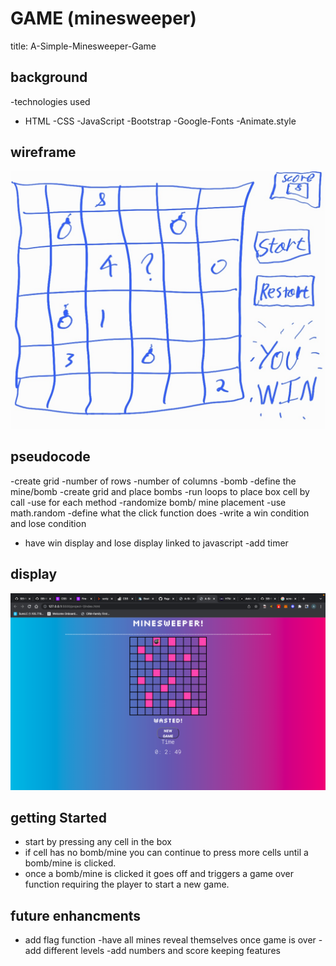 # GAME (minesweeper)
title: A-Simple-Minesweeper-Game

## background
-technologies used
 - HTML
 -CSS
 -JavaScript
 -Bootstrap
 -Google-Fonts
 -Animate.style


## wireframe
<img src= img/Notes_221013_141815.jpg>


## pseudocode
-create grid
 -number of rows
 -number of columns
 -bomb
-define the mine/bomb
-create grid and place bombs
-run loops to place box cell by call
 -use for each method
-randomize bomb/ mine placement
 -use math.random 
-define what the click function does
-write a win condition and lose condition
 - have win display and lose display linked to javascript
-add timer

## display
<img src= img/Screen_Shot.png>

## getting Started
- start by pressing any cell in the box
- if cell has no bomb/mine you can continue to press more cells until a bomb/mine is clicked.
- once a bomb/mine is clicked it goes off and triggers a game over function requiring the player to start a new game.

## future enhancments
- add flag function
-have all mines reveal themselves once game is over
-add different levels
-add numbers and score keeping features